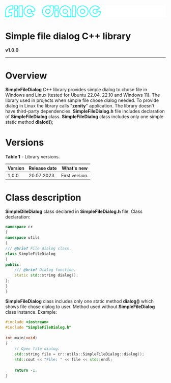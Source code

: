 ![frame_logo](_static/file_dialog_logo.png)

# **Simple file dialog C++ library**

**v1.0.0**

------

# Overview

**SimpleFileDialog** C++ library provides simple dialog to chose file in Windows and Linux (tested for Ubuntu 22.04, 22.10 and Windows 11). The library used in projects when simple file chose dialog needed. To provide dialog in Linux the library calls "**zenity**" application. The library doesn't have third-party dependencies. **SimpleFileDialog.h** file includes declaration of **SimpleFileDialog** class. **SimpleFileDialog** class includes only one simple static method **dialod()**;

# Versions

**Table 1** - Library versions.

| Version | Release date | What's new     |
| ------- | ------------ | -------------- |
| 1.0.0   | 20.07.2023   | First version. |

# Class description

**SimpleDileDialog** class declared in **SimpleFileDialog.h** file. Class declaration:

```cpp
namespace cr
{
namespace utils
{
/// @brief File dialog class.
class SimpleFileDialog
{
public:
    /// @brief Dialog function.
    static std::string dialog();
};
}
}
```

**SimpleFileDialog** class includes only one static method **dialog()** which shows file chose dialog to user. Method used without **SimpleFileDialog** class instance. Example:

```cpp
#include <iostream>
#include "SimpleFileDialog.h"

int main(void)
{
    // Open file dialog.
    std::string file = cr::utils::SimpleFileDialog::dialog();
    std::cout << "File: " << file << std::endl;

    return -1;
}
```
